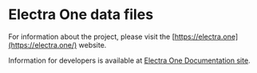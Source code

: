 # Electra One data files

For information about the project, please visit the [https://electra.one](https://electra.one/) website.

Information for developers is available at [Electra One Documentation site](https://docs.electra.one/).
